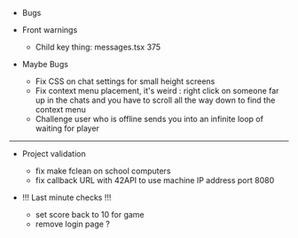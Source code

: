 - Bugs

- Front warnings

  - Child key thing: messages.tsx 375

- Maybe Bugs

  - Fix CSS on chat settings for small height screens
  - Fix context menu placement, it's weird : right click on someone far up in the chats and you have to scroll all the way down to find the context menu
  - Challenge user who is offline sends you into an infinite loop of waiting for player

---

- Project validation

  - fix make fclean on school computers
  - fix callback URL with 42API to use machine IP address port 8080

- !!! Last minute checks !!!

  - set score back to 10 for game
  - remove login page ?
